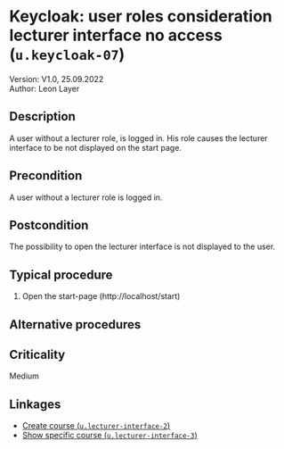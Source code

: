 # Keycloak: user roles consideration lecturer interface no access (`u.keycloak-07`)


Version: V1.0, 25.09.2022 \
Author: Leon Layer

## Description

A user without a lecturer role, is logged in. His role causes the lecturer interface to be not displayed on the start page.

## Precondition

A user without a lecturer role is logged in. 

## Postcondition

The possibility to open the lecturer interface is not displayed to the user.

## Typical procedure

1. Open the start-page (http://localhost/start)

## Alternative procedures


## Criticality

Medium

## Linkages

- [Create course (`u.lecturer-interface-2`)](u-lecturer-interface-02-create-course.md)
- [Show specific course (`u.lecturer-interface-3`)](u-lecturer-interface-03-show-specific-course.md)
